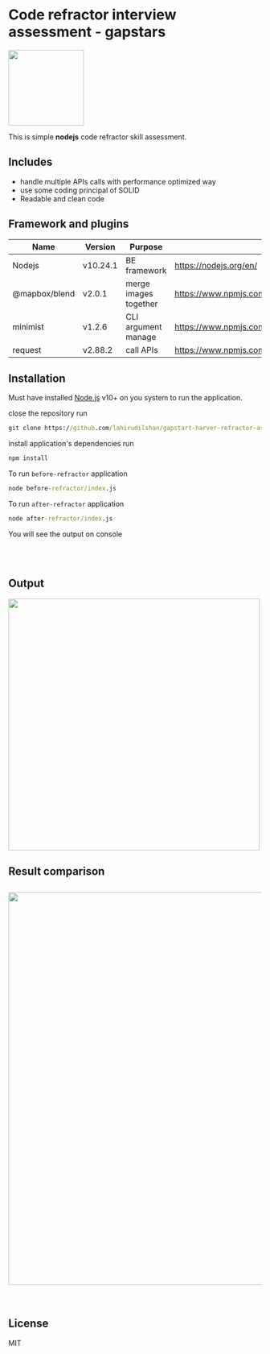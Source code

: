 # Code refractor interview assessment - gapstars

<img src="https://uploads.sitepoint.com/wp-content/uploads/2016/07/1468599217Fotolia_111406756_Subscription_Monthly_M.jpg" width="150"/><br/>

This is simple **nodejs** code refractor skill assessment.

## Includes

- handle multiple APIs calls with performance optimized way
- use some coding principal of SOLID
- Readable and clean code

## Framework and plugins

| Name          | Version  | Purpose               | Link                                        |
| ------------- | -------- | --------------------- | ------------------------------------------- |
| Nodejs        | v10.24.1 | BE framework          | https://nodejs.org/en/                      |
| @mapbox/blend | v2.0.1   | merge images together | https://www.npmjs.com/package/@mapbox/blend |
| minimist      | v1.2.6   | CLI argument manage   | https://www.npmjs.com/package/minimist      |
| request       | v2.88.2  | call APIs             | https://www.npmjs.com/package/request       |

## Installation

Must have installed [Node.js](https://nodejs.org/) v10+ on you system to run the application.

close the repository
run

```cmd
git clone https://github.com/lahirudilshan/gapstart-harver-refractor-assessment.git
```

install application's dependencies
run

```cmd
npm install
```

To run `before-refractor` application

```cmd
node before-refractor/index.js
```

To run `after-refractor` application

```cmd
node after-refractor/index.js
```

You will see the output on console

<br>
<br>

## Output

<img src="https://github.com/lahirudilshan/gapstart-harver-refractor-assessment/blob/master/after-refractor/cat-card.jpg" width="500"/><br/>

## Result comparison

## <img src="https://github.com/lahirudilshan/gapstart-harver-refractor-assessment/blob/master/after-refractor/images/result.png" width="780"/><br/>

<br>

## License

MIT
